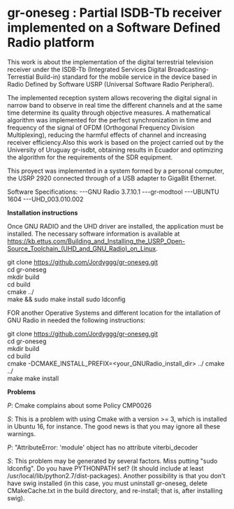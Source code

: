 # gr-oneseg : Partial ISDB-Tb receiver implemented on a Software Defined Radio platform

This work is about the implementation of the digital terrestrial television receiver under the ISDB-Tb (Integrated Services Digital Broadcasting-Terrestial Build-in) standard for the mobile service in the device based in Radio Defined by Software USRP (Universal Software Radio Peripheral).

The implemented reception system allows recovering the digital signal in narrow band to observe in real time the different channels and at the same time determine its quality through objective
measures. A mathematical algorithm was implemented for the perfect synchronization in time and frequency of the signal of OFDM (Orthogonal Frequency Division Multiplexing), reducing the harmful effects of channel and increasing receiver efficiency.Also this work is  based on the project carried out by the University of Uruguay gr-isdbt, obtaining results in Ecuador and optimizing the algorithm for the requirements of the SDR equipment. 

This proyect was implemented in a system formed by a personal computer, the USRP 2920 connected through of a USB adapter to GigaBit Ethernet.

Software Specifications:
---GNU Radio 3.7.10.1
---gr-modtool
---UBUNTU 1604
---UHD_003.010.002
 

**Installation instructions**

Once GNU RADIO and the UHD driver are installed, the application must be installed. The necessary software information is available at https://kb.ettus.com/Building_and_Installing_the_USRP_Open-Source_Toolchain_(UHD_and_GNU_Radio)_on_Linux.

git clone https://github.com/Jordyggg/gr-oneseg.git  
    cd gr-oneseg  
    mkdir build  
    cd build  
    cmake ../  
    make && sudo make install
    sudo ldconfig  

FOR another Operative Systems and different location for the intallation of GNU Radio  in needed the following instructions:

git clone https://github.com/Jordyggg/gr-oneseg.git   
    cd gr-oneseg   
    mkdir build  
    cd build  
    cmake -DCMAKE_INSTALL_PREFIX=<your_GNURadio_install_dir> ../
    cmake ../  
    make
    make install 

**Problems**

*P*: Cmake complains about some Policy CMP0026 
 
*S*: This is a problem with using Cmake with a version >= 3, which is installed in Ubuntu 16, for instance. The good news is that you may ignore all these warnings. 

*P*:  "AttributeError: 'module' object has no attribute viterbi_decoder 

*S*: This problem may be generated by several factors. Miss putting "sudo ldconfig". Do you have PYTHONPATH set? (It should include at least /usr/local/lib/python2.7/dist-packages). Another possibility is that you don't have swig installed (in this case, you must uninstall gr-oneseg, delete CMakeCache.txt in the build directory, and re-install; that is, after installing swig).

